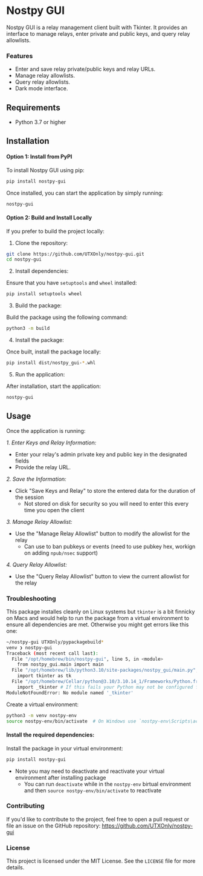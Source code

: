 # Nostpy GUI

Nostpy GUI is a relay management client built with Tkinter. It provides an interface to manage relays, enter private and public keys, and query relay allowlists.

### Features

- Enter and save relay private/public keys and relay URLs.
- Manage relay allowlists.
- Query relay allowlists.
- Dark mode interface.

## Requirements

- Python 3.7 or higher

## Installation

#### Option 1: Install from PyPI

To install Nostpy GUI using pip:
```bash
pip install nostpy-gui
```
Once installed, you can start the application by simply running:
```bash
nostpy-gui
```

#### Option 2: Build and Install Locally

If you prefer to build the project locally:

1. Clone the repository:
```bash
git clone https://github.com/UTXOnly/nostpy-gui.git
cd nostpy-gui
```

2. Install dependencies:

Ensure that you have `setuptools` and `wheel` installed:
```bash
pip install setuptools wheel
```
3. Build the package:

Build the package using the following command:
```bash
python3 -m build
```
4. Install the package:

Once built, install the package locally:
```bash
pip install dist/nostpy_gui-*.whl
```
5. Run the application:

After installation, start the application:
```bash
nostpy-gui
```
## Usage

Once the application is running:

*1. Enter Keys and Relay Information:*

* Enter your relay's admin private key and public key in the designated fields
* Provide the relay URL.

*2. Save the Information:*

* Click "Save Keys and Relay" to store the entered data for the duration of the session
  * Not stored on disk for security so you will need to enter this every time you open the client

*3. Manage Relay Allowlist:*

* Use the "Manage Relay Allowlist" button to modify the allowlist for the relay
  * Can use to ban pubkeys or events (need to use pubkey hex, workign on adding `npub/nsec` support)

*4. Query Relay Allowlist:*

* Use the "Query Relay Allowlist" button to view the current allowlist for the relay

### Troubleshooting

This package installes cleanly on Linux systems but `tkinter` is a bit finnicky on Macs and would help to run the package from a virtual environment to ensure all dependencies are met. Otherwise you might get errors like this one:

```bash
~/nostpy-gui UTXOnly/pypackagebuild*
venv ❯ nostpy-gui
Traceback (most recent call last):
  File "/opt/homebrew/bin/nostpy-gui", line 5, in <module>
    from nostpy_gui.main import main
  File "/opt/homebrew/lib/python3.10/site-packages/nostpy_gui/main.py", line 1, in <module>
    import tkinter as tk
  File "/opt/homebrew/Cellar/python@3.10/3.10.14_1/Frameworks/Python.framework/Versions/3.10/lib/python3.10/tkinter/__init__.py", line 37, in <module>
    import _tkinter # If this fails your Python may not be configured for Tk
ModuleNotFoundError: No module named '_tkinter'
```

Create a virtual environment:

```bash
python3 -m venv nostpy-env
source nostpy-env/bin/activate  # On Windows use `nostpy-env\Scripts\activate`
```

#### Install the required dependencies:

Install the package in your virtual environment:

```bash
pip install nostpy-gui
```

* Note you may need to deactivate and reactivate your virtual environment after installing package
  * You can run `deactivate` while in the `nostpy-env` birtual environment and then `source nostpy-env/bin/activate` to reactivate


### Contributing

If you'd like to contribute to the project, feel free to open a pull request or file an issue on the GitHub repository: https://github.com/UTXOnly/nostpy-gui

### License

This project is licensed under the MIT License. See the `LICENSE` file for more details.
